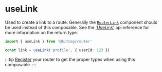 # useLink

Used to create a link to a route. Generally the [`RouterLink`](/components/router-link) component should be used instead of this composable. See the ['UseLink'](/api/types/UseLink) api reference for more information on the return type.

```ts
import { useLink } from '@kitbag/router'

const link = useLink('profile', { userId: 123 })
```

:::tip
[Register](/quick-start.html#type-safety) your router to get the proper types when using this composable.
:::
